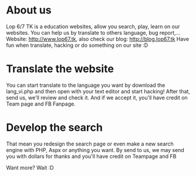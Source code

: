 About us
===

Lop 6/7 TK is a education websites, allow you search, play, learn on our websites. You can help us by translate to others language, bug report,... 
Website: http://www.lop67.tk, also check our blog: http://blog.lop67.tk
Have fun when translate, hacking or do something on our site :D

Translate the website
===

You can start translate to the language you want by download the lang_vi.php and then open with your text editor and start hacking! After that, send us, we'll review and check it. And if we accept it, you'll have credit on Team page and FB Fanpage.

Develop the search
===

That mean you redesign the search page or even make a new search engine with PHP, Aspx or anything you want. By send to us, we may send you with dollars for thanks and you'll have credit on Teampage and FB

Want more? Wait :D

